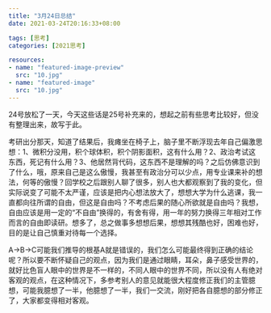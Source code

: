 ```yaml
---
title: "3月24日总结"
date: 2021-03-24T20:16:33+08:00

tags: [思考]
categories: [2021思考]

resources:
- name: "featured-image-preview"
  src: "10.jpg"
- name: "featured-image"
  src: "10.jpg"
---
```




24号放松了一天，今天这些话是25号补充来的，想起之前有些思考比较好，但没有整理出来，故写于此。

考研出分那天，知道了结果后，我瘫坐在椅子上，脑子里不断浮现去年自己偏激思想：1、微积分没用，积个球体积，积个阴影面积，这有什么用？2、政治考试这东西，死记有什么用？3、他居然背代码，这东西不是理解的吗？之后仿佛意识到了什么，哦，原来自己是这么傲慢，我甚至有政治分可以少点，用专业课来补的想法，何等的傲慢？回学校之后跟别人聊了很多，别人也大都观察到了我的变化，但实际说变了可能不太严谨，应该是把内心想法放大了，想想大学为什么逃课，我一直都向往所谓的自由，但这是自由吗？不考虑后果的随心所欲就是自由吗？我想，自由应该是用一定的“不自由”换得的，有舍有得，用一年的努力换得三年相对工作而言的自由即读研。想多了，总之做事多想想后果，想想其残酷也好，困难也好，目的是让自己慎重对待每一个选择。



A->B->C可能我们推导的根基A就是错误的，我们怎么可能最终得到正确的结论呢？所以要不断怀疑自己的观点，因为我们是通过眼睛，耳朵，鼻子感受世界的，就好比色盲人眼中的世界是不一样的，不同人眼中的世界不同，所以没有人有绝对客观的观点，在这种情况下，多参考别人的意见就能很大程度修正我们的主管臆想，可能我臆想了一半，他臆想了一半，我们一交流，刚好把各自臆想的部分修正了，大家都变得相对客观。